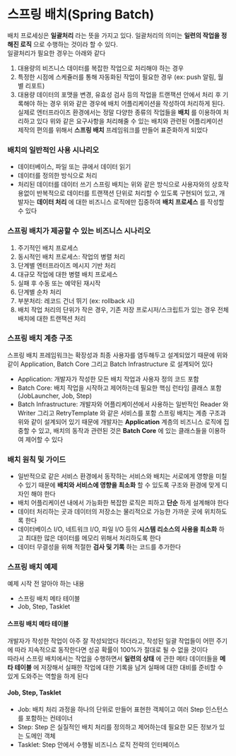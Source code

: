 스프링 배치(Spring Batch)
===========

배치 프로세싱은 **일괄처리** 라는 뜻을 가지고 있다. 일괄처리의 의미는 **일련의 작업을 정해진 로직** 으로 수행하는 것이라 할 수 있다.  
일괄처리가 필요한 경우는 아래와 같다  
1. 대용량의 비즈니스 데이터를 복잡한 작업으로 처리해야 하는 경우
2. 특정한 시점에 스케쥴러를 통해 자동화된 작업이 필요한 경우 (ex: push 알림, 월 별 리포트)
3. 대용량 데이터의 포맷을 변경, 유효성 검사 등의 작업을 트랜잭션 안에서 처리 후 기록해야 하는 경우
위와 같은 경우에 배치 어플리케이션을 작성하여 처리하게 된다. 실제로 엔터프라이즈 환경에서는 정말 다양한 종류의 작업들을 **배치** 를 이용하여 처리하고 있다
위와 같은 요구사항을 처리해줄 수 있는 배치와 관련된 어플리케이션 제작의 편의를 위해서 **스프링 배치** 프레임워크를 만들어 표준화하게 되었다

### 배치의 일반적인 사용 시나리오
* 데이터베이스, 파일 또는 큐에서 데이터 읽기
* 데이터를 정의한 방식으로 처리
* 처리된 데이터를 데이터 쓰기
스프링 배치는 위와 같은 방식으로 사용자와의 상호작용없이 반복적으로 데이터를 트랜잭션 단위로 처리할 수 있도록 구현되어 있고, 개발자는 **데이터 처리** 에 대한 비즈니스 로직에만 집중하여 **배치 프로세스** 를 작성할 수 있다

### 스프링 배치가 제공할 수 있는 비즈니스 시나리오
1. 주기적인 배치 프로세스
2. 동시적인 배치 프로세스: 작업의 병렬 처리
3. 단계별 엔터프라이즈 메시지 기반 처리
4. 대규모 작업에 대한 병렬 배치 프로세스
5. 실패 후 수동 또는 예약된 재시작
6. 단계별 순차 처리
7. 부분처리: 레코드 건너 뛰기 (ex: rollback 시)
8. 배치 작업 처리의 단위가 작은 경우, 기존 저장 프로시저/스크립트가 있는 경우 전체 배치에 대한 트랜잭션 처리

### 스프링 배치 계층 구조
스프링 배치 프레임워크는 확장성과 최종 사용자를 염두해두고 설계되었기 때문에 위와 같이 Application, Batch Core 그리고 Batch Infrastructure 로 설계되어 있다
* Application: 개발자가 작성한 모든 배치 작업과 사용자 정의 코드 포함
* Batch Core: 배치 작업을 시작하고 제어하는데 필요한 핵심 런타임 클래스 포함 (JobLauncher, Job, Step)
* Batch Infrastructure: 개발자와 어플리케이션에서 사용하는 일반적인 Reader 와 Writer 그리고 RetryTemplate 와 같은 서비스를 포함
스프링 배치는 계층 구조과 위와 같이 설계되어 있기 때문에 개발자는 **Application** 계층의 비즈니스 로직에 집중할 수 있고, 배치의 동작과 관련된 것은 **Batch Core** 에 있는 클래스들을 이용하여 제어할 수 있다

### 배치 원칙 및 가이드
* 일반적으로 같은 서비스 환경에서 동작하는 서비스와 배치는 서로에게 영향을 미칠 수 있기 때문에 **배치와 서비스에 영향을 최소화** 할 수 있도록 구조와 환경에 맞게 디자인 해야 한다
* 배치 어플리케이션 내에서 가능화한 복잡한 로직은 피하고 **단순** 하게 설계해야 한다
* 데이터 처리하는 곳과 데이터의 저장소는 물리적으로 가능한 가까운 곳에 위치하도록 한다
* 데이터베이스 I/O, 네트워크 I/O, 파일 I/O 등의 **시스템 리소스의 사용을 최소화** 하고 최대한 많은 데이터를 메모리 위해서 처리하도록 한다
* 데이터 무결성을 위해 적절한 **검사 및 기록** 하는 코드를 추가한다

### 스프링 배치 예제
예제 시작 전 알아야 하는 내용
* 스프링 배치 메타 테이블
* Job, Step, Tasklet

#### 스프링 배치 메타 테이블
개발자가 작성한 작업이 아주 잘 작성되었다 하더라고, 작성된 일괄 작업들이 어떤 주기에 따라 지속적으로 동작한다면 성공 확률이 100%가 절대로 될 수 없을 것이다  
따라서 스프링 배치에서는 작업을 수행하면서 **일련의 상태** 에 관한 메타 데이터들을 **메타 테이블** 에 저장해서 실패한 작업에 대한 기록을 남겨 실패에 대한 대비를 준비할 수 있게 도와주는 역할을 하게 된다

#### Job, Step, Tasklet
* Job: 배치 처리 과정을 하나의 단위로 만들어 표현한 객체이고 여러 Step 인스턴스를 포함하는 컨테이너 
* Step: Step 은 실질적인 배치 처리를 정의하고 제어하는데 필요한 모든 정보가 있는 도메인 객체
* Tasklet: Step 안에서 수행될 비즈니스 로직 전략의 인터페이스 


  
